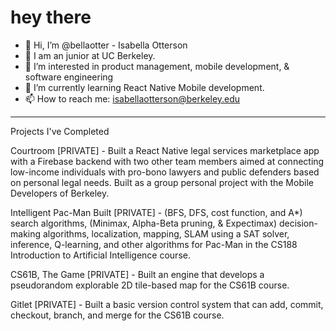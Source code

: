 <h1>
  hey there
</h1>

- 👋 Hi, I’m @bellaotter - Isabella Otterson
- 💞️ I am an junior at UC Berkeley.
- 👀 I’m interested in product management, mobile development, & software engineering
- 🌱 I’m currently learning React Native Mobile development.
- 📫 How to reach me: isabellaotterson@berkeley.edu

---
Projects I've Completed 

Courtroom [PRIVATE] - 
Built a React Native legal services marketplace app with a Firebase backend with two other team members aimed at connecting low-income individuals with pro-bono lawyers and public defenders based on personal legal needs. Built as a group personal project with the Mobile Developers of Berkeley.

Intelligent Pac-Man Built [PRIVATE] - 
(BFS, DFS, cost function, and A*) search algorithms, (Minimax, Alpha-Beta pruning, & Expectimax) decision-making algorithms, localization, mapping, SLAM using a SAT solver, inference, Q-learning, and other algorithms for Pac-Man in the CS188 Introduction to Artificial Intelligence course.

CS61B, The Game [PRIVATE] - 
Built an engine that develops a pseudorandom explorable 2D tile-based map for the CS61B course.

Gitlet [PRIVATE] - 
Built a basic version control system that can add, commit, checkout, branch, and merge for the CS61B course.

